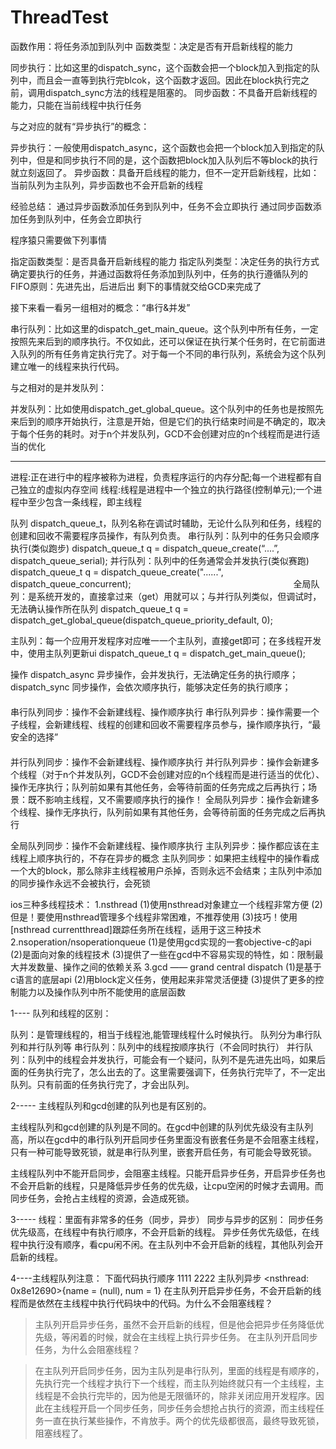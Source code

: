 # ThreadTest
函数作用：将任务添加到队列中
函数类型：决定是否有开启新线程的能力

同步执行：比如这里的dispatch_sync，这个函数会把一个block加入到指定的队列中，而且会一直等到执行完blcok，这个函数才返回。因此在block执行完之前，调用dispatch_sync方法的线程是阻塞的。
同步函数：不具备开启新线程的能力，只能在当前线程中执行任务

与之对应的就有“异步执行”的概念：

异步执行：一般使用dispatch_async，这个函数也会把一个block加入到指定的队列中，但是和同步执行不同的是，这个函数把block加入队列后不等block的执行就立刻返回了。
异步函数：具备开启线程的能力，但不一定开启新线程，比如：当前队列为主队列，异步函数也不会开启新的线程

经验总结：
通过异步函数添加任务到队列中，任务不会立即执行
通过同步函数添加任务到队列中，任务会立即执行

程序猿只需要做下列事情

指定函数类型：是否具备开启新线程的能力
指定队列类型：决定任务的执行方式
确定要执行的任务，并通过函数将任务添加到队列中，任务的执行遵循队列的FIFO原则：先进先出，后进后出
剩下的事情就交给GCD来完成了

接下来看一看另一组相对的概念：“串行&并发”

串行队列：比如这里的dispatch_get_main_queue。这个队列中所有任务，一定按照先来后到的顺序执行。不仅如此，还可以保证在执行某个任务时，在它前面进入队列的所有任务肯定执行完了。对于每一个不同的串行队列，系统会为这个队列建立唯一的线程来执行代码。

与之相对的是并发队列：

并发队列：比如使用dispatch_get_global_queue。这个队列中的任务也是按照先来后到的顺序开始执行，注意是开始，但是它们的执行结束时间是不确定的，取决于每个任务的耗时。对于n个并发队列，GCD不会创建对应的n个线程而是进行适当的优化


***************************************************************************************************************************************************************
进程:正在进行中的程序被称为进程，负责程序运行的内存分配;每一个进程都有自己独立的虚拟内存空间
线程:线程是进程中一个独立的执行路径(控制单元);一个进程中至少包含一条线程，即主线程

队列 dispatch_queue_t，队列名称在调试时辅助，无论什么队列和任务，线程的创建和回收不需要程序员操作，有队列负责。
串行队列：队列中的任务只会顺序执行(类似跑步)
dispatch_queue_t q = dispatch_queue_create(“....”, dispatch_queue_serial);
并行队列：队列中的任务通常会并发执行(类似赛跑)
dispatch_queue_t q = dispatch_queue_create("......", dispatch_queue_concurrent);
　　　　　　　　　　　　　　　　　　
全局队列：是系统开发的，直接拿过来（get）用就可以；与并行队列类似，但调试时，无法确认操作所在队列
dispatch_queue_t q = dispatch_get_global_queue(dispatch_queue_priority_default, 0);

主队列：每一个应用开发程序对应唯一一个主队列，直接get即可；在多线程开发中，使用主队列更新ui
dispatch_queue_t q = dispatch_get_main_queue();

操作
dispatch_async 异步操作，会并发执行，无法确定任务的执行顺序；
dispatch_sync 同步操作，会依次顺序执行，能够决定任务的执行顺序；
　　　　　　　　　　　　　　　　　　　　　　　　　　　　　　　　　　　　　　　　
串行队列同步：操作不会新建线程、操作顺序执行
串行队列异步：操作需要一个子线程，会新建线程、线程的创建和回收不需要程序员参与，操作顺序执行，“最安全的选择”
　　　　　　　　　　　　　　　　　　　　　　　　　　　　　　　　　　　　　　　　
并行队列同步：操作不会新建线程、操作顺序执行
并行队列异步：操作会新建多个线程（对于n个并发队列，GCD不会创建对应的n个线程而是进行适当的优化）、操作无序执行；队列前如果有其他任务，会等待前面的任务完成之后再执行；场景：既不影响主线程，又不需要顺序执行的操作！
全局队列异步：操作会新建多个线程、操作无序执行，队列前如果有其他任务，会等待前面的任务完成之后再执行

全局队列同步：操作不会新建线程、操作顺序执行
主队列异步：操作都应该在主线程上顺序执行的，不存在异步的概念
主队列同步：如果把主线程中的操作看成一个大的block，那么除非主线程被用户杀掉，否则永远不会结束；主队列中添加的同步操作永远不会被执行，会死锁

ios三种多线程技术：
1.nsthread
(1)使用nsthread对象建立一个线程非常方便
(2)但是！要使用nsthread管理多个线程非常困难，不推荐使用
(3)技巧！使用[nsthread currentthread]跟踪任务所在线程，适用于这三种技术
2.nsoperation/nsoperationqueue
(1)是使用gcd实现的一套objective-c的api
(2)是面向对象的线程技术
(3)提供了一些在gcd中不容易实现的特性，如：限制最大并发数量、操作之间的依赖关系
3.gcd —— grand central dispatch
(1)是基于c语言的底层api
(2)用block定义任务，使用起来非常灵活便捷
(3)提供了更多的控制能力以及操作队列中所不能使用的底层函数

1---- 队列和线程的区别：

队列：是管理线程的，相当于线程池,能管理线程什么时候执行。
队列分为串行队列和并行队列等
串行队列：队列中的线程按顺序执行（不会同时执行）
并行队列：队列中的线程会并发执行，可能会有一个疑问，队列不是先进先出吗，如果后面的任务执行完了，怎么出去的了。这里需要强调下，任务执行完毕了，不一定出队列。只有前面的任务执行完了，才会出队列。

2----- 主线程队列和gcd创建的队列也是有区别的。

主线程队列和gcd创建的队列是不同的。在gcd中创建的队列优先级没有主队列高，所以在gcd中的串行队列开启同步任务里面没有嵌套任务是不会阻塞主线程，只有一种可能导致死锁，就是串行队列里，嵌套开启任务，有可能会导致死锁。

主线程队列中不能开启同步，会阻塞主线程。只能开启异步任务，开启异步任务也不会开启新的线程，只是降低异步任务的优先级，让cpu空闲的时候才去调用。而同步任务，会抢占主线程的资源，会造成死锁。

3----- 线程：里面有非常多的任务（同步，异步）
同步与异步的区别：
同步任务优先级高，在线程中有执行顺序，不会开启新的线程。
异步任务优先级低，在线程中执行没有顺序，看cpu闲不闲。在主队列中不会开启新的线程，其他队列会开启新的线程。

4----主线程队列注意：
下面代码执行顺序
1111
2222
主队列异步 <nsthread: 0x8e12690>{name = (null), num = 1}
在主队列开启异步任务，不会开启新的线程而是依然在主线程中执行代码块中的代码。为什么不会阻塞线程？
> 主队列开启异步任务，虽然不会开启新的线程，但是他会把异步任务降低优先级，等闲着的时候，就会在主线程上执行异步任务。
在主队列开启同步任务，为什么会阻塞线程？

> 在主队列开启同步任务，因为主队列是串行队列，里面的线程是有顺序的，先执行完一个线程才执行下一个线程，而主队列始终就只有一个主线程，主线程是不会执行完毕的，因为他是无限循环的，除非关闭应用开发程序。因此在主线程开启一个同步任务，同步任务会想抢占执行的资源，而主线程任务一直在执行某些操作，不肯放手。两个的优先级都很高，最终导致死锁，阻塞线程了。
